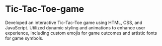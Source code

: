 # Tic-Tac-Toe-game
Developed an interactive Tic-Tac-Toe game using HTML, CSS, and JavaScript. Utilized dynamic styling and animations to enhance user experience, including custom emojis for game outcomes and artistic fonts for game symbols.

